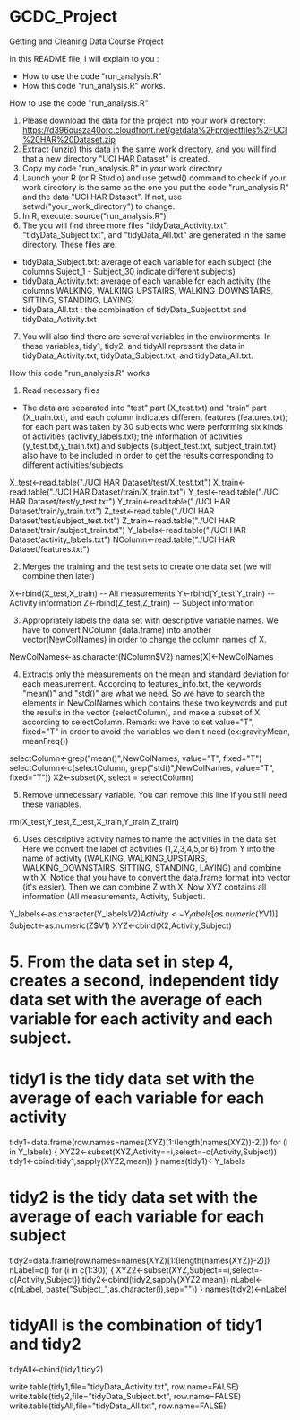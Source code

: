 GCDC_Project
============
Getting and Cleaning Data Course Project

In this README file, I will explain to you :
- How to use the code "run_analysis.R"
- How this code "run_analysis.R" works.

How to use the code "run_analysis.R"
1. Please download the data for the project into your work directory:
https://d396qusza40orc.cloudfront.net/getdata%2Fprojectfiles%2FUCI%20HAR%20Dataset.zip
2. Extract (unzip) this data in the same work directory, and you will find that a new directory "UCI HAR Dataset" is created.
3. Copy my code "run_analysis.R" in your work directory
4. Launch your R (or R Studio) and use getwd() command to check if your work directory is the same as the one you put the code "run_analysis.R" and the data "UCI HAR Dataset". If not, use setwd("your_work_directory") to change.
5. In R, execute:
   source("run_analysis.R")
6. The you will find three more files "tidyData_Activity.txt", "tidyData_Subject.txt", and "tidyData_All.txt" are generated in the same directory. These files are:
- tidyData_Subject.txt: average of each variable for each subject (the columns Suject_1 - Subject_30 indicate different subjects)
- tidyData_Activity.txt: average of each variable for each activity (the columns WALKING, WALKING_UPSTAIRS, WALKING_DOWNSTAIRS, SITTING, STANDING, LAYING)
- tidyData_All.txt : the combination of tidyData_Subject.txt and tidyData_Activity.txt

7. You will also find there are several variables in the environments. In these variables, tidy1, tidy2, and tidyAll represent the data in tidyData_Activity.txt, tidyData_Subject.txt, and tidyData_All.txt.


How this code "run_analysis.R" works
1. Read necessary files
- The data are separated into "test" part (X_test.txt) and "train" part (X_train.txt), and each column indicates different features (features.txt); for each part was taken by 30 subjects who were performing six kinds of activities (activity_labels.txt); the information of activities (y_test.txt,y_train.txt) and subjects (subject_test.txt, subject_train.txt) also have to be included in order to get the results corresponding to different activities/subjects.

X_test<-read.table("./UCI HAR Dataset/test/X_test.txt")
X_train<-read.table("./UCI HAR Dataset/train/X_train.txt")
Y_test<-read.table("./UCI HAR Dataset/test/y_test.txt")
Y_train<-read.table("./UCI HAR Dataset/train/y_train.txt")
Z_test<-read.table("./UCI HAR Dataset/test/subject_test.txt")
Z_train<-read.table("./UCI HAR Dataset/train/subject_train.txt")
Y_labels<-read.table("./UCI HAR Dataset/activity_labels.txt")
NColumn<-read.table("./UCI HAR Dataset/features.txt")

2. Merges the training and the test sets to create one data set (we will combine then later)

X<-rbind(X_test,X_train) -- All measurements
Y<-rbind(Y_test,Y_train) -- Activity information
Z<-rbind(Z_test,Z_train) -- Subject information


3. Appropriately labels the data set with descriptive variable names.
We have to convert NColumn (data.frame) into another vector(NewColNames) in order to change the column names of X.

NewColNames<-as.character(NColumn$V2)
names(X)<-NewColNames

4. Extracts only the measurements on the mean and standard deviation for each measurement. 
According to features_info.txt, the keywords "mean()" and "std()" are what we need.
So we have to search the elements in NewColNames which contains these two keywords and put the results in the vector (selectColumn), and make a subset of X according to selectColumn.
Remark: we have to set value="T", fixed="T" in order to avoid the variables we don't need (ex:gravityMean, meanFreq())

selectColumn<-grep("mean()",NewColNames, value="T", fixed="T")
selectColumn<-c(selectColumn, grep("std()",NewColNames, value="T", fixed="T"))
X2<-subset(X, select = selectColumn)

5. Remove unnecessary variable. You can remove this line if you still need these variables.

rm(X_test,Y_test,Z_test,X_train,Y_train,Z_train)

6. Uses descriptive activity names to name the activities in the data set
Here we convert the label of activities (1,2,3,4,5,or 6) from Y into the name of activity (WALKING, WALKING_UPSTAIRS, WALKING_DOWNSTAIRS, SITTING, STANDING, LAYING) and combine with X.
Notice that you have to convert the data.frame format into vector (it's easier).
Then we can combine Z with X. 
Now XYZ contains all information (All measurements, Activity, Subject).

Y_labels<-as.character(Y_labels$V2)
Activity<-Y_labels[as.numeric(Y$V1)]
Subject<-as.numeric(Z$V1)
XYZ<-cbind(X2,Activity,Subject)

# 5. From the data set in step 4, creates a second, independent tidy data set with the average of each variable for each activity and each subject.
# tidy1 is the tidy data set with the average of each variable for each activity
tidy1=data.frame(row.names=names(XYZ)[1:(length(names(XYZ))-2)])
for (i in Y_labels) {
    XYZ2<-subset(XYZ,Activity==i,select=-c(Activity,Subject))
    tidy1<-cbind(tidy1,sapply(XYZ2,mean))
}
names(tidy1)<-Y_labels

# tidy2 is the tidy data set with the average of each variable for each subject
tidy2=data.frame(row.names=names(XYZ)[1:(length(names(XYZ))-2)])
nLabel=c()
for (i in c(1:30)) {
    XYZ2<-subset(XYZ,Subject==i,select=-c(Activity,Subject))
    tidy2<-cbind(tidy2,sapply(XYZ2,mean))
    nLabel<-c(nLabel, paste("Subject_",as.character(i),sep=""))
}
names(tidy2)<-nLabel

# tidyAll is the combination of tidy1 and tidy2
tidyAll<-cbind(tidy1,tidy2)

write.table(tidy1,file="tidyData_Activity.txt", row.name=FALSE)
write.table(tidy2,file="tidyData_Subject.txt", row.name=FALSE)
write.table(tidyAll,file="tidyData_All.txt", row.name=FALSE)

